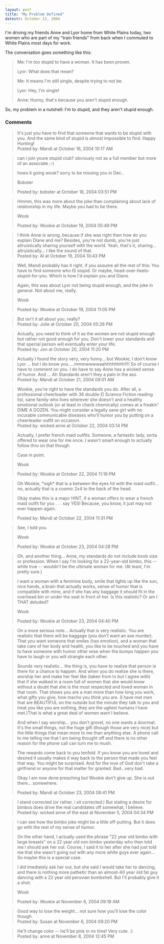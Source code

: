 ```yaml
---
layout: post
title: "My Problem Defined"
datestr: October 13, 2004
---
```


I'm driving my friends Anne and Lyor home from White Plains today, two women who are part of my "train friends" from back when I commuted to White Plains most days for work.

The conversation goes something like this:
<blockquote>
Me: I'm too stupid to have a woman.  It has been proven.

Lyor: What does that mean?

Me: It means I'm still single, despite trying to not be.

Lyor: Hey, I'm single!

Anne: Hunny, that's because you aren't stupid enough.
</blockquote>

So, my problem in a nutshell: I'm to stupid, and they aren't stupid enough.

### Comments

<blockquote>
It's just you have to find that someone that wants to be stupid with you. And the same kind of stupid is almost impossible to find.  Happy Hunting!
<div class="post-meta">Posted by: Mandi at October 16, 2004 10:17 AM</div> </blockquote>

<blockquote>
can i join youre stupid club? obviously not as a full member but more of an associate ;-)

hows it going wook? sorry to be missing you in Dec..

Bobster
<div class="post-meta">Posted by: bobster at October 18, 2004 03:51 PM</div> </blockquote>

<blockquote>
Hmmm, this was more about the joke than complaining about lack of relationship in my life.  Maybe you had to be there.

Wook
<div class="post-meta">Posted by: Wookie at October 19, 2004 05:49 PM</div> </blockquote>

<blockquote>
I think Anne is wrong, because if she was right then how do you explain Diane and me?  Besides, you're not dumb, you're just altruistically sharing yourself with the world.  Yeah, that's it, sharing... altruistically... I like the sound of that.
<div class="post-meta">Posted by: Al at October 19, 2004 10:43 PM</div> </blockquote>

<blockquote>
Well, Mandi probably has it right, if you assume all the rest of this: You have to find someone who IS stupid.  Or maybe, head-over-heels-stupid-for-you.  Which is how I'd explain you and Diane.

Again, this was about Lyor not being stupid enough, and the joke in general.  Not about me, really.

Wook
<div class="post-meta">Posted by: Wookie at October 19, 2004 11:05 PM</div> </blockquote>

<blockquote>
But isn't it all about you, really?
<div class="post-meta">Posted by: Jolie at October 20, 2004 05:28 PM</div> </blockquote>

<blockquote>
Actually, you need to think of it as the women are not stupid enough but rather not good enough for you.  Don't lower your standards and that special person will eventually enter your life.
<div class="post-meta">Posted by: Jon at October 20, 2004 11:20 PM</div> </blockquote>

<blockquote>
Actually I found the story very, very funny... but Wookie, I don't know Lyor ...  but I do know you.....mmmwwwwaahhhhhhhh!!!! So of course I have to comment on you.  I do have to say Anne has a wicked sense of humor.  And ... Ah Standards aren't they a pain in the ass.
<div class="post-meta">Posted by: Mandi at October 21, 2004 09:01 AM</div> </blockquote>

<blockquote>
Wookie, you're right to have the standards you do. After all, a professional cheerleader with 36 double-D Science Fiction reading list, sane family who lives wherever she doesn't and a healthy emotional outlook (or at least in check chemically) comes at a freakin' DIME A DOZEN. You might consider a legally sane girl with no incurable communicable diseases who'll humor you by putting on a cheerleader outfit on occasion.
<div class="post-meta">Posted by: wicked anne at October 22, 2004 03:14 PM</div> </blockquote>

<blockquote>
Actually, I prefer french maid outfits.  Someone, a fantastic lady, sorta offered to wear one for me once.  I wasn't smart enough to actually follow thru on that though.

Case in point.

Wook
<div class="post-meta">Posted by: Wookie at October 22, 2004 11:19 PM</div> </blockquote>

<blockquote>
Oh Wookie, *sigh* that is a between the eyes hit with the maid outfit... no, actually that is a cosmic 2x4 to the back of the head. 

Okay males this is a major HINT, if a woman offers to wear a french maid outfit for you . . . say YES! Because, you know, it just may not ever happen again. 
<div class="post-meta">Posted by: Mandi at October 22, 2004 11:31 PM</div> </blockquote>

<blockquote>
See, I told you.

Wook
<div class="post-meta">Posted by: Wookie at October 23, 2004 04:28 PM</div> </blockquote>

<blockquote>
Oh, and another thing...  Anne, my standards do not include boob size or profession.  When I say I'm looking for a 22-year-old bimbo, this -- while true -- wouldn't be the ultimate woman for me.  (At least, I'm pretty sure.)

I want a woman with a feminine body, smile that lights up like the sun, nice hands, a brain that actually works, sense of humor that is compatible with mine, and if she has any baggage it should fit in the overhead bin or under the seat in front of her.  Is this realistic?  Or am I THAT deluded? 

Wook<br />

<div class="post-meta">Posted by: Wookie at October 23, 2004 04:40 PM</div> </blockquote>

<blockquote>
On a more serious note...  Actually that is very realistic.  You are realistic that there will be baggage (you don't want an axe murder).  That you want someone that smiles (has emotion), and a woman that take care of her body and health, you like to be touched and you have to have someone with humor other wise when the bumps happen you have to laugh or you will strangle each other. 

Sounds very realistic... the thing is, you have to realize that person is there for a chance to happen. And when you do realize she is there, worship her and make her feel like (taken from tv but I agree with) that if she walked in a room full of women that she would know without a doubt that she is the most respected and loved woman in that room. That shows you are a man more than how long you work, what gifts you give, how macho you think you are. (I have met men that are BEAUTIFUL on the outside but the minute they talk to you and treat you like you are nothing, they are the ugliest humans I have met.)That is what a great deal of women want I believe. 

And when I say worship... you don't grovel, no one wants a doormat. It's the small things, not the huge gift (though those are very nice) but the little things that mean more to me than anything else. A phone call to me telling me that I am being thought off and there is no other reason for the phone call can turn me to mush. 

 The rewards come back to you tenfold. If you know you are loved and desired it usually makes it way back to the person that made you feel that way. You might be surprised. And for the love of God don't take a girlfriend or anyone for that matter for granted. Bad...very bad.

Okay I am now done preaching but Wookie don't give up.  She is out there... somewhere.
<div class="post-meta">Posted by: Mandi at October 23, 2004 08:41 PM</div> </blockquote>

<blockquote>
I stand corrected (or rather, i sit corrected.) But stating a desire for bimbos does drive the real candidates off somewhat, I believe. 
<div class="post-meta">Posted by: wicked anne of the east at November  5, 2004 04:34 PM</div> </blockquote>

<blockquote>
I can see how the bimbo joke might be a little off-putting.  But it does go with the rest of my sense of humor.

On the other hand, I actually used the phrase "22 year old bimbo with large breasts" on a 22 year old non bimbo yesterday who then told me I should ask her out.  Course, I said it to her after she had just told me that she wasn't going out with any more white guys ever again...  So maybe this is a special case.

I did imediately ask her out, but she said I would take her to dancing, and there is nothing more pathetic than an almost-40 year old fat guy dancing with a 22 year old peruvian bombshell.  But I'll probably give it a shot.

Wook
<div class="post-meta">Posted by: Wookie at November  6, 2004 09:19 AM</div> </blockquote>

<blockquote>
Good way to lose the weight... not sure how you'll lose the color though.
<div class="post-meta">Posted by: Susan at November  6, 2004 09:20 PM</div> </blockquote>

<blockquote>
He'll change color -- he'll be pink in no time! Very cute. :)
<div class="post-meta">Posted by: anne at November  8, 2004 12:45 PM</div> </blockquote>


